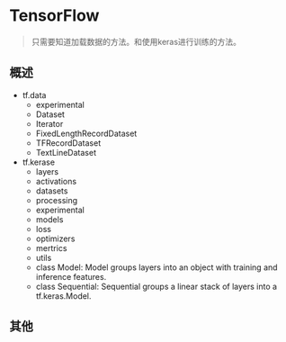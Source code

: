 # TensorFlow

> 只需要知道加载数据的方法。和使用keras进行训练的方法。

## 概述

* tf.data
  * experimental
  * Dataset
  * Iterator
  * FixedLengthRecordDataset
  * TFRecordDataset
  * TextLineDataset
* tf.kerase
  * layers
  * activations
  * datasets
  * processing
  * experimental
  * models
  * loss
  * optimizers
  * mertrics
  * utils
  * class Model: Model groups layers into an object with training and inference features.
  * class Sequential: Sequential groups a linear stack of layers into a tf.keras.Model.
## 其他